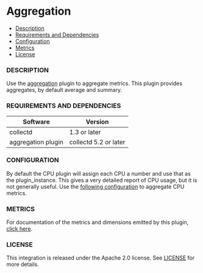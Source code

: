 # Aggregation

- [Description](#description)
- [Requirements and Dependencies](#requirements-and-dependencies)
- [Configuration](#configuration)
- [Metrics](#metrics)
- [License](#license)

### DESCRIPTION

Use the <a target="_blank" href="https://collectd.org/wiki/index.php/Plugin:Aggregation">aggregation</a> plugin to aggregate metrics. This plugin provides aggregates, by default average and summary.

### REQUIREMENTS AND DEPENDENCIES

| Software           | Version               |
|--------------------|-----------------------|
| collectd           |  1.3 or later         |
| aggregation plugin | collectd 5.2 or later |


### CONFIGURATION
By default the CPU plugin will assign each CPU a number and use that as the plugin\_instance. This gives a very detailed report of CPU usage, but it is not generally useful. Use the <a target="_blank" href="https://github.com/signalfx/Integrations/blob/master/collectd-aggregation/10-aggregation-cpu.conf">following configuration</a> to aggregate CPU metrics.


### METRICS

For documentation of the metrics and dimensions emitted by this plugin, [click here](./docs).

### LICENSE

This integration is released under the Apache 2.0 license. See [LICENSE](./LICENSE) for more details.

